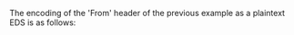 
The encoding of the 'From' header of the previous example as a plaintext EDS is as follows:

~~~~

~~~~
